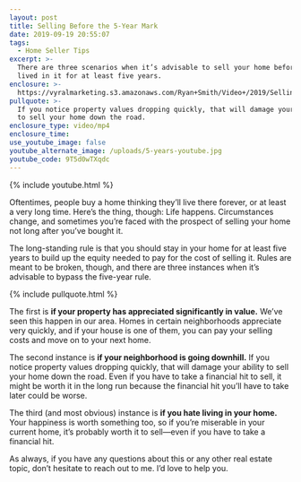 ```yaml
---
layout: post
title: Selling Before the 5-Year Mark
date: 2019-09-19 20:55:07
tags:
  - Home Seller Tips
excerpt: >-
  There are three scenarios when it’s advisable to sell your home before you’ve
  lived in it for at least five years.
enclosure: >-
  https://vyralmarketing.s3.amazonaws.com/Ryan+Smith/Video+/2019/Selling+Before+the+5-Year+Mark.mp4
pullquote: >-
  If you notice property values dropping quickly, that will damage your ability
  to sell your home down the road.
enclosure_type: video/mp4
enclosure_time:
use_youtube_image: false
youtube_alternate_image: /uploads/5-years-youtube.jpg
youtube_code: 9T5d0wTXqdc
---
```


{% include youtube.html %}

Oftentimes, people buy a home thinking they’ll live there forever, or at least a very long time. Here’s the thing, though: Life happens. Circumstances change, and sometimes you’re faced with the prospect of selling your home not long after you’ve bought it.&nbsp;

The long-standing rule is that you should stay in your home for at least five years to build up the equity needed to pay for the cost of selling it. Rules are meant to be broken, though, and there are three instances when it’s advisable to bypass the five-year rule.&nbsp;

{% include pullquote.html %}

The first is **if your property has appreciated significantly in value.** We’ve seen this happen in our area. Homes in certain neighborhoods appreciate very quickly, and if your house is one of them, you can pay your selling costs and move on to your next home.&nbsp;

The second instance is **if your neighborhood is going downhill.** If you notice property values dropping quickly, that will damage your ability to sell your home down the road. Even if you have to take a financial hit to sell, it might be worth it in the long run because the financial hit you’ll have to take later could be worse.&nbsp;

The third (and most obvious) instance is **if you hate living in your home.** Your happiness is worth something too, so if you’re miserable in your current home, it’s probably worth it to sell—even if you have to take a financial hit.&nbsp;

As always, if you have any questions about this or any other real estate topic, don’t hesitate to reach out to me. I’d love to help you.